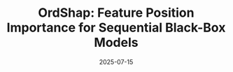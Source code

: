 ---
title: "OrdShap: Feature Position Importance for Sequential Black-Box Models"
collection: conference
permalink: 
date: 2025-07-15
venue: 'Neural Information Processing Systems (NeurIPS)'
paperurl: 'https://arxiv.org/pdf/2507.11855'
authors: 'Davin Hill, Brian L. Hill, <b>Aria Masoomi</b>, et al'
---